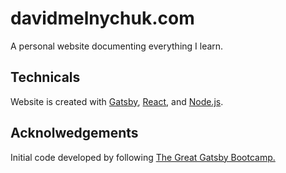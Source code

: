 # davidmelnychuk.com

A personal website documenting everything I learn.

## Technicals

Website is created with [Gatsby](https://www.gatsbyjs.org/), [React](https://reactjs.org/), and [Node.js](https://nodejs.org/en/). 

## Acknolwedgements
Initial code developed by following [The Great Gatsby Bootcamp.](https://youtu.be/8t0vNu2fCCM)